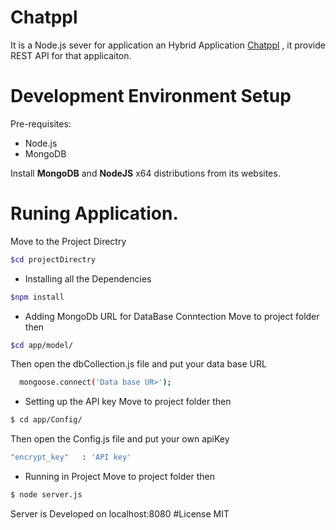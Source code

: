 # Chatppl
It is a Node.js sever for application an Hybrid Application [Chatppl]( https://github.com/khanani92/Chatppl/) , it provide REST API for that applicaiton. 
# Development Environment Setup

 Pre-requisites:
 -  Node.js
 - MongoDB

Install **MongoDB**  and  **NodeJS** x64 distributions from its websites.

# Runing Application.
 
Move to the Project Directry

```bash
$cd projectDirectry
```

- Installing all the Dependencies 
 
```bash
$npm install
```

- Adding MongoDb URL for DataBase Conntection
Move to project folder then
```bash
$cd app/model/
```
Then open the dbCollection.js file and put your data base URL 
```bash
  mongoose.connect('Data base UR>');
```
-	Setting up the API key
Move to project folder then
```bash
$ cd app/Config/ 
```
Then open the Config.js file and put your own apiKey
```bash
"encrypt_key"   : 'API key'
```
- Running in Project
Move to project folder then
```bash
$ node server.js
```
Server is Developed on localhost:8080
#License
MIT
